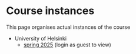 # Course instances

This page organises actual instances of the course

* University of Helsinki
  * [spring 2025](https://moodle.helsinki.fi/course/view.php?id=69849) (login as guest to view)

